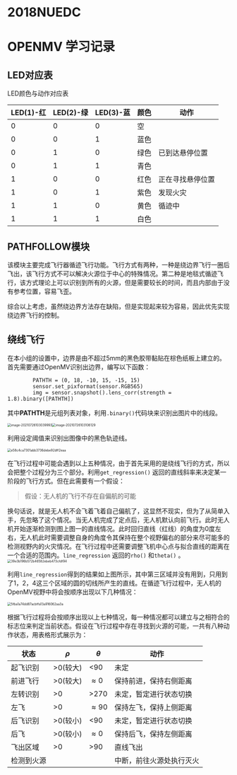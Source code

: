 # 2018NUEDC

# OPENMV 学习记录

## LED对应表

LED颜色与动作对应表

| LED(1)-红 | LED(2)-绿 | LED(3)-蓝 | 颜色 | 动作             |
| --------- | --------- | --------- | ---- | ---------------- |
| 0         | 0         | 0         | 空   |                  |
| 0         | 0         | 1         | 蓝色 |                  |
| 0         | 1         | 0         | 绿色 | 已到达悬停位置   |
| 0         | 1         | 1         | 青色 |                  |
| 1         | 0         | 0         | 红色 | 正在寻找悬停位置 |
| 1         | 0         | 1         | 紫色 | 发现火灾         |
| 1         | 1         | 0         | 黄色 | 循迹中           |
| 1         | 1         | 1         | 白色 |                  |

## PATHFOLLOW模块

该模块主要完成飞行器循迹飞行功能。飞行方式有两种，一种是绕边界飞行一圈后飞出，该飞行方式不可以解决火源位于中心的特殊情况。第二种是地毯式循迹飞行，该方式理论上可以识别到所有的火源，但是需要较长的时间，而且内部由于没有参考位置，容易飞歪。

综合以上考虑，虽然绕边界方法存在缺陷，但是实现起来较为容易，因此优先实现绕边界飞行的控制。

## 绕线飞行

在本小组的设置中，边界是由不超过5mm的黑色胶带黏贴在棕色纸板上建立的。首先需要通过OpenMV识别出边界，编写以下函数：

```micropython
        PATHTH = (0, 18, -10, 15, -15, 15)
        sensor.set_pixformat(sensor.RGB565)
        img = sensor.snapshot().lens_corr(strength = 1.8).binary([PATHTH])
```

其中**PATHTH**是元组列表对象，利用`.binary()`代码块来识别出图片中的线段。

<img src="C:\Users\asus1\AppData\Roaming\Typora\typora-user-images\image-20210726103039993.png" alt="image-20210726103039993" style="zoom:50%;" /><img src="C:\Users\asus1\AppData\Roaming\Typora\typora-user-images\image-20210726103106129.png" alt="image-20210726103106129" style="zoom:50%;" />



利用设定阈值来识别出图像中的黑色轨迹线。

<img src="C:\Users\asus1\AppData\Local\Temp\WeChat Files\e58c4ca7301abb3736debe92dff2eaa.jpg" alt="e58c4ca7301abb3736debe92dff2eaa" style="zoom:50%;" />

在飞行过程中可能会遇到以上五种情况，由于首先采用的是绕线飞行的方式，所以会把整个过程分为三个部分。利用`get_regression()` 返回的直线斜率来决定某一阶段的飞行方式。但在此需要有一个假设：

> 假设：无人机的飞行不存在自偏航的可能

换句话说，就是无人机不会飞着飞着自己偏航了，这显然不现实，但为了从简单入手，先忽略了这个情况。当无人机完成了定点后，无人机默认向前飞行。此时无人机开始逐渐检测到图上图一的直线情况。此时回归直线（红线）的角度为0度左右，无人机此时需要调整自身的角度令其保持在整个视野偏右的部分来尽可能多的检测视野内的火灾情况。在飞行过程中还需要调整飞机中心点与拟合直线的距离在一个合适的范围内。`line_regression` 返回的`rho()` 和`theta()` 。<img src="C:\Users\asus1\AppData\Local\Temp\WeChat Files\39e3b196b572b46582ebeb473cfdf94.jpg" alt="39e3b196b572b46582ebeb473cfdf94" style="zoom:50%;" />

利用`line_regression`得到的结果如上图所示，其中第三区域并没有用到，只用到了1，2，4这三个区域的圆的切线所产生的直线。在循迹飞行过程中，无人机的OpenMV视野中将会按顺序出现以下几种情况：

<img src="C:\Users\asus1\AppData\Local\Temp\WeChat Files\5fba1a74dd87acbffa13a916062aa3a.jpg" alt="5fba1a74dd87acbffa13a916062aa3a" style="zoom:50%;" />

根据飞行过程将会按顺序出现以上七种情况，每一种情况都可以建立与之相符合的标志位来判定当前状态。假设在飞行过程中存在寻找到火源的可能，一共有八种动作状态，用表格形式展示为：

| 状态       | $\rho$   | $\theta$    | 动作                     |
| ---------- | -------- | ----------- | ------------------------ |
| 起飞识别   | >0(较大) | <90         | 未定                     |
| 前进飞行   | >0(较大) | $\approx0$  | 保持前进，保持右侧距离   |
| 左转识别   | >0       | >270        | 未定，暂定进行状态切换   |
| 左飞       | >0       | $\approx90$ | 保持左飞，保持上侧距离   |
| 后飞识别   | >0(较小) | <90         | 未定，暂定进行状态切换   |
| 后飞       | >0(较小) | $\approx0$  | 保持后飞，保持左侧距离   |
| 飞出区域   | >0       | >90         | 直线飞出                 |
| 检测到火源 |          |             | 中断，前往火源处执行灭火 |



